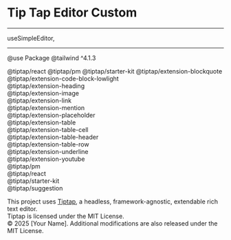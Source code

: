 # Tip Tap Editor Custom

---

useSimpleEditor,

---

@use Package
@tailwind ^4.1.3

@tiptap/react @tiptap/pm @tiptap/starter-kit
@tiptap/extension-blockquote \
@tiptap/extension-code-block-lowlight \
@tiptap/extension-heading \
@tiptap/extension-image \
@tiptap/extension-link \
@tiptap/extension-mention \
@tiptap/extension-placeholder \
@tiptap/extension-table \
@tiptap/extension-table-cell \
@tiptap/extension-table-header \
@tiptap/extension-table-row \
@tiptap/extension-underline \
@tiptap/extension-youtube \
@tiptap/pm \
@tiptap/react \
@tiptap/starter-kit \
@tiptap/suggestion

This project uses [Tiptap](https://tiptap.dev), a headless, framework-agnostic, extendable rich text editor.  
Tiptap is licensed under the MIT License.  
© 2025 [Your Name]. Additional modifications are also released under the MIT License.
